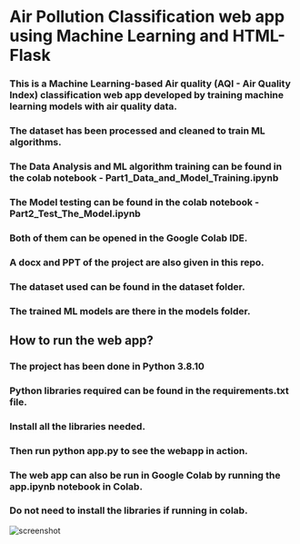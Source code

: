 # Air Pollution Classification web app using Machine Learning and HTML-Flask
### This is a Machine Learning-based Air quality (AQI - Air Quality Index) classification web app developed by training machine learning models with air quality data.
### The dataset has been processed and cleaned to train ML algorithms.
### The Data Analysis and ML algorithm training can be found in the colab notebook - Part1_Data_and_Model_Training.ipynb
### The Model testing can be found in the colab notebook - Part2_Test_The_Model.ipynb
### Both of them can be opened in the Google Colab IDE.


### A docx and PPT of the project are also given in this repo.
### The dataset used can be found in the dataset folder.
### The trained ML models are there in the models folder. 


## How to run the web app?
### The project has been done in Python 3.8.10
### Python libraries required can be found in the requirements.txt file.
### Install all the libraries needed.
### Then run python app.py to see the webapp in action.
### The web app can also be run in Google Colab by running the app.ipynb notebook in Colab. 
### Do not need to install the libraries if running in colab.

![screenshot]([https://github.com/[username]/[reponame]/blob/[branch]/image.jpg](https://github.com/ociuzacademy/AIR-POLLUTION/blob/main/screenshots/Screenshot%20from%202025-02-10%2015-54-25.png)?raw=true)
